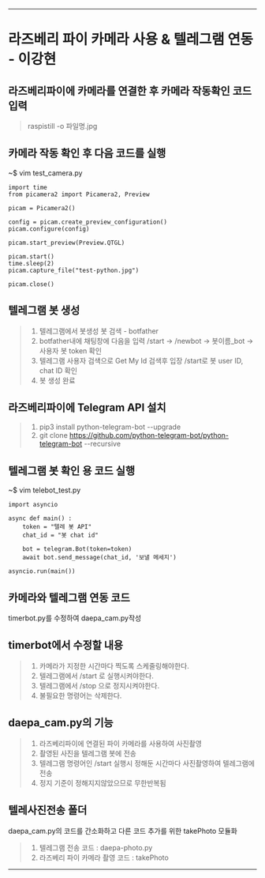 ----
# 라즈베리 파이 카메라 사용 & 텔레그램 연동 - 이강현
## 라즈베리파이에 카메라를 연결한 후 카메라 작동확인 코드 입력
>raspistill -o 파일명.jpg

## 카메라 작동 확인 후 다음 코드를 실행
~$ vim test_camera.py
~~~
import time
from picamera2 import Picamera2, Preview

picam = Picamera2()

config = picam.create_preview_configuration()
picam.configure(config)

picam.start_preview(Preview.QTGL)

picam.start()
time.sleep(2)
picam.capture_file("test-python.jpg")

picam.close()
~~~

## 텔레그램 봇 생성
> 1. 텔레그램에서 봇생성 봇 검색 - botfather
> 2. botfather내에 채팅창에 다음을 입력
> /start -> /newbot -> 봇이름_bot -> 사용자 봇 token 확인
> 3. 텔레그램 사용자 검색으로 Get My Id 검색후 입장
> /start로 봇 user ID, chat ID 확인
> 4. 봇 생성 완료

## 라즈베리파이에 Telegram API 설치
> 1. pip3 install python-telegram-bot --upgrade
> 2. git clone https://github.com/python-telegram-bot/python-telegram-bot --recursive

## 텔레그램 봇 확인 용 코드 실행
~$ vim telebot_test.py
~~~
import asyncio

async def main() : 
	token = "텔레 봇 API"
	chat_id = "봇 chat id"

	bot = telegram.Bot(token=token)
	await bot.send_message(chat_id, '보낼 메세지')

asyncio.run(main())
~~~

## 카메라와 텔레그램 연동 코드
timerbot.py를 수정하여 daepa_cam.py작성

## timerbot에서 수정할 내용
> 1. 카메라가 지정한 시간마다 찍도록 스케줄링해야한다.
> 2. 텔레그램에서 /start 로 실행시켜야한다.
> 3. 텔레그램에서 /stop 으로 정지시켜야한다.
> 4. 불필요한 명령어는 삭제한다.

## daepa_cam.py의 기능
> 1. 라즈베리파이에 연결된 파이 카메라를 사용하여 사진촬영
> 2. 촬영된 사진을 텔레그램 봇에 전송
> 3. 텔레그램 명령어인 /start 실행시 정해둔 시간마다 사진촬영하여 텔레그램에 전송
> 4. 정지 기준이 정해지지않았으므로 무한반복됨
 
## 텔레사진전송 폴더
daepa_cam.py의 코드를 간소화하고 다른 코드 추가를 위한 takePhoto 모듈화
> 1. 텔레그램 전송 코드 : daepa-photo.py
> 2. 라즈베리 파이 카메라 촬영 코드 : takePhoto
----
